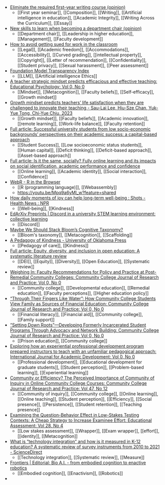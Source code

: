 - [Eliminate the required first-year writing course (opinion)](https://www.insidehighered.com/opinion/views/2023/11/14/eliminate-required-first-year-writing-course-opinion?mc_cid=172d500a4a)
	- [[First year seminar]], [[Composition]], [[Writing]], [[Artificial intelligence in education]], [[Academic Integrity]], [[Writing Across the Curriculum]], [[Essay]]
- [New skills to learn when becoming a department chair (opinion)](https://www.insidehighered.com/opinion/career-advice/2023/11/14/new-skills-learn-when-becoming-department-chair-opinion?mc_cid=172d500a4a)
	- [[Department chair]], [[Leadership in higher education]], [[Management]], [[Faculty development]]
- [How to avoid getting sued for work in the classroom](https://www.insidehighered.com/opinion/blogs/higher-ed-gamma/2023/11/14/how-avoid-getting-sued-work-classroom?mc_cid=172d500a4a)
	- [[Legal]], [[Academic freedom]], [[Accommodations]], [[Accessibility]], [[Curved grading]], [[intellectual property]], [[Copyright]], [[Letter of recommendation]], [[Confidentiality]], [[Student privacy]], [[Sexual harassment]], [[Peer assessment]]
- [Foundation Model Transparency Index](https://crfm.stanford.edu/fmti/)
	- [[LLM]], [[Artificial intelligence Ethics]]
- [A teacher strategic mindset predicts efficacious and effective teaching: Educational Psychology: Vol 0, No 0](https://www.tandfonline.com/doi/abs/10.1080/01443410.2023.2278399)
	- [[Mindset]], [[Metacognition]], [[Faculty beliefs]], [[Self-efficacy]], [[Growth mindset]]
- [Growth mindset predicts teachers’ life satisfaction when they are challenged to innovate their teaching - Sau-Lai Lee, Hiu-Sze Chan, Yuk-Yue Tong, Chi-Yue Chiu, 2023](https://journals.sagepub.com/doi/10.1177/18344909231167533)
	- [[Growth mindset]], [[Faculty beliefs]], [[Academic innovation]], [[remote learning]], [[Work-life balance]], [[Faculty retention]]
- [Full article: Successful university students from low socio-economic backgrounds’ perspectives on their academic success: a capital-based approach](https://www.tandfonline.com/doi/full/10.1080/07294360.2023.2197191)
	- [[Student Success]], [[Low socioeconomic status students]], [[Human capital]], [[Deficit thinking]], [[Deficit-based approach]], [[Asset-based approach]]
- [Full article: Is it the same, socially? Fully online learning and its impacts on social identification, academic performance and confidence](https://www.tandfonline.com/doi/full/10.1080/07294360.2023.2209521)
	- [[Online learning]], [[Academic identity]], [[Social interaction]], [[Confidence]]
- [WebR - R in the Browser](https://docs.r-wasm.org/webr/latest/)
	- [[R (programming language)]], [[Webassembly]]
	- https://youtu.be/Mpq9a6yMl_w?feature=shared
- [How daily moments of joy can help long-term well-being : Shots - Health News : NPR](https://www.npr.org/sections/health-shots/2023/11/14/1212908276/can-little-actions-bring-big-joy-researchers-say-micro-acts-can-boost-well-being)
	- [[Well-being]], [[Kindness]]
- [EdArXiv Preprints | Discord in a university STEM learning environment: collective learning](https://osf.io/preprints/edarxiv/hfnct/)
	- [[Discord]]
- [Maybe We Should Stack Bloom’s Cognitive Taxonomy?](https://www.scholarlyteacher.com/post/maybe-we-should-stack-bloom-s-cognitive-taxonomy)
	- [[Bloom's taxonomy]], [[Metacognition]], [[Scaffolding]]
- [A Pedagogy of Kindness - University of Oklahoma Press](https://www.oupress.com/9780806193854/a-pedagogy-of-kindness/)
	- [[Pedagogy of care]], [[Kindness]]
- [Full article: Equity, diversity, and inclusion in open education: A systematic literature review](https://www.tandfonline.com/doi/full/10.1080/01587919.2023.2267472)
	- [[DEI]], [[Equity]], [[Diversity]], [[Open Education]], [[Systematic review]]
- [Weighing In: Faculty Recommendations for Policy and Practice at Post-Remedial Community Colleges: Community College Journal of Research and Practice: Vol 0, No 0](https://www.tandfonline.com/doi/abs/10.1080/10668926.2023.2278812)
	- [[Community college]], [[Developmental education]], [[Remedial education]], [[Faculty perceptions]], [[Higher education policy]]
- [“Through Their Fingers Like Water”: How Community College Students View Family as Sources of Financial Education: Community College Journal of Research and Practice: Vol 0, No 0](https://www.tandfonline.com/doi/full/10.1080/10668926.2023.2257150?src=)
	- [[Financial literacy]], [[Financial aid]], [[Community college]], [[Family support]]
- [“Setting Down Roots”—Developing Formerly Incarcerated Student Programs Through Advocacy and Network Building: Community College Journal of Research and Practice: Vol 0, No 0](https://www.tandfonline.com/doi/full/10.1080/10668926.2023.2256256?src=)
	- [[Prison education]], [[Community college]]
- [Exploring how an experiential professional development program prepared instructors to teach with an unfamiliar pedagogical approach: International Journal for Academic Development: Vol 0, No 0](https://www.tandfonline.com/doi/abs/10.1080/1360144X.2023.2269912)
	- [[Professional development]], [[Educational development for graduate students]], [[Student perception]], [[Problem-based learning]], [[Experiential learning]]
- [Community or Efficiency? The Perceived Importance of Community of Inquiry in Online Community College Courses: Community College Journal of Research and Practice: Vol 47, No 12](https://www.tandfonline.com/doi/abs/10.1080/10668926.2022.2064366)
	- [[Community of inquiry]], [[Community college]], [[Online learning]], [[Online teaching]], [[Student perception]], [[Efficiency]], [[Social presence]], [[Persistence]], [[Student retention]], [[Teaching presence]]
- [Examining the Question-Behavior Effect in Low-Stakes Testing Contexts: A Cheap Strategy to Increase Examinee Effort: Educational Assessment: Vol 28, No 4](https://www.tandfonline.com/doi/abs/10.1080/10627197.2023.2222588)
	- [[Low stakes assessment]], [[Wrapper]], [[Exam wrapper]], [[effort]], [[identity]], [[Metacognition]]
- [What is “technology integration” and how is it measured in K-12 education? A systematic review of survey instruments from 2010 to 2021 - ScienceDirect](https://www.sciencedirect.com/science/article/pii/S0360131523000192?dgcid=raven_sd_recommender_email#bbib46)
	- [[Technology integration]], [[Systematic review]], [[Measure]]
- [Frontiers | Editorial: Bio A.I. - from embodied cognition to enactive robotics](https://www.frontiersin.org/articles/10.3389/fnbot.2023.1301993/full?&field&journalName=Frontiers_in_Neurorobotics&id=1301993)
	- [[Embodied cognition]], [[Enactivism]], [[Robotics]]
-